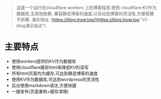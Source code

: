 > 这是一个运行在cloudflare workers 上的博客程序,使用 cloudflare KV作为数据库,无其他依赖.
兼容静态博客的速度,以及动态博客的灵活性,方便搭建不折腾.
演示地址: [https://blog.lnow.top/](https://blog.lnow.top "cf-blog演示站点")
# 主要特点
* 使用workers提供的KV作为数据库
* 使用cloudflare缓存html来降低KV的读写
* 所有html页面均为缓存,可达到静态博客的速度
* 使用KV作为数据库,可达到wordpress的灵活性
* 后台使用markdown语法,方便快捷
* 一键发布(页面重构+缓存清理)